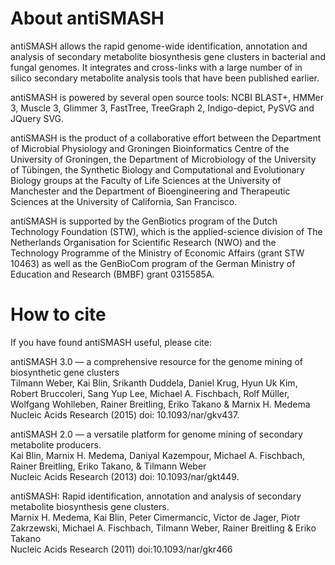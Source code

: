 # About antiSMASH

antiSMASH allows the rapid genome-wide identification, annotation and analysis
of secondary metabolite biosynthesis gene clusters in bacterial and fungal
genomes. It integrates and cross-links with a large number of in silico
secondary metabolite analysis tools that have been published earlier.

antiSMASH is powered by several open source tools: NCBI BLAST+, HMMer 3, Muscle
3, Glimmer 3, FastTree, TreeGraph 2, Indigo-depict, PySVG and JQuery SVG.

antiSMASH is the product of a collaborative effort between the Department of
Microbial Physiology and Groningen Bioinformatics Centre of the University of
Groningen, the Department of Microbiology of the University of Tübingen, the
Synthetic Biology and Computational and Evolutionary Biology groups at the
Faculty of Life Sciences at the University of Manchester and the Department of
Bioengineering and Therapeutic Sciences at the University of California, San
Francisco.

antiSMASH is supported by the GenBiotics program of the Dutch Technology
Foundation (STW), which is the applied-science division of The Netherlands
Organisation for Scientific Research (NWO) and the Technology Programme of the
Ministry of Economic Affairs (grant STW 10463) as well as the GenBioCom program
of the German Ministry of Education and Research (BMBF) grant 0315585A.

# How to cite

If you have found antiSMASH useful, please cite:

antiSMASH 3.0 — a comprehensive resource for the genome mining of biosynthetic
gene clusters<br>
Tilmann Weber, Kai Blin, Srikanth Duddela, Daniel Krug, Hyun Uk
Kim, Robert Bruccoleri, Sang Yup Lee, Michael A. Fischbach, Rolf Müller,
Wolfgang Wohlleben, Rainer Breitling, Eriko Takano & Marnix H. Medema<br>
Nucleic Acids Research (2015) doi: 10.1093/nar/gkv437.

antiSMASH 2.0 — a versatile platform for genome mining of secondary metabolite
producers.<br>
Kai Blin, Marnix H. Medema, Daniyal Kazempour, Michael A.
Fischbach, Rainer Breitling, Eriko Takano, & Tilmann Weber<br>
Nucleic Acids Research (2013) doi: 10.1093/nar/gkt449.

antiSMASH: Rapid identification, annotation and analysis of secondary
metabolite biosynthesis gene clusters.<br>
Marnix H. Medema, Kai Blin, Peter
Cimermancic, Victor de Jager, Piotr Zakrzewski, Michael A. Fischbach, Tilmann
Weber, Rainer Breitling & Eriko Takano<br>
Nucleic Acids Research (2011) doi:10.1093/nar/gkr466

